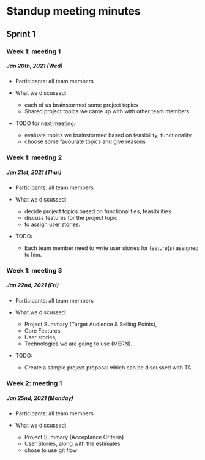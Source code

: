 # Standup meeting minutes

## Sprint 1

### Week 1: meeting 1

##### Jan 20th, 2021 (Wed)
- Participants: all team members

- What we discussed: 
  - each of us brainstormed some project topics
  - Shared project topics we came up with with other team members

- TODO for next meeting:
  - evaluate topics we brainstormed based on feasibility, functionality
  - choose some favourate topics and give reasons


### Week 1: meeting 2

##### Jan 21st, 2021 (Thur)
- Participants: all team members

- What we discussed: 
  - decide project topics based on functionalities, feasibilities
  - discuss features for the project topic
  - to assign user stories.

- TODO:
  - Each team member need to write user stories for feature(s) assigned to him.
 

### Week 1: meeting 3

##### Jan 22nd, 2021 (Fri)
- Participants: all team members

- What we discussed: 
  - Project Summary (Target Audience & Selling Points),
  - Core Features,
  - User stories,
  - Technologies we are going to use (MERN).

- TODO:
  - Create a sample project proposal which can be discussed with TA. 


### Week 2: meeting 1

##### Jan 25nd, 2021 (Monday)
- Participants: all team members

- What we discussed: 
  - Project Summary (Acceptance Criteria)
  - User Stories, along with the estimates
  - chose to use git flow 
